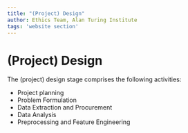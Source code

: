 ```yaml
---
title: "(Project) Design"
author: Ethics Team, Alan Turing Institute
tags: 'website section'
---
```


# (Project) Design

The (project) design stage comprises the following activities:

- Project planning
- Problem Formulation
- Data Extraction and Procurement
- Data Analysis
- Preprocessing and Feature Engineering
